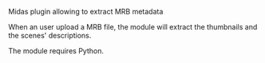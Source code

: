 Midas plugin allowing to extract MRB metadata

When an user upload a MRB file, the module will extract the thumbnails and the scenes' descriptions.

The module requires Python.